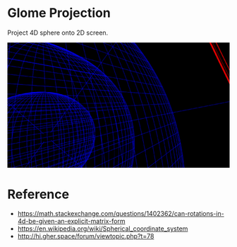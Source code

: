 # Glome Projection
Project 4D sphere onto 2D screen.

![](./images/06.png)

# Reference
- https://math.stackexchange.com/questions/1402362/can-rotations-in-4d-be-given-an-explicit-matrix-form
- https://en.wikipedia.org/wiki/Spherical_coordinate_system
- http://hi.gher.space/forum/viewtopic.php?t=78

